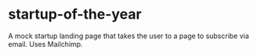 # startup-of-the-year

A mock startup landing page that takes the user to a page to subscribe via email. Uses Mailchimp.
